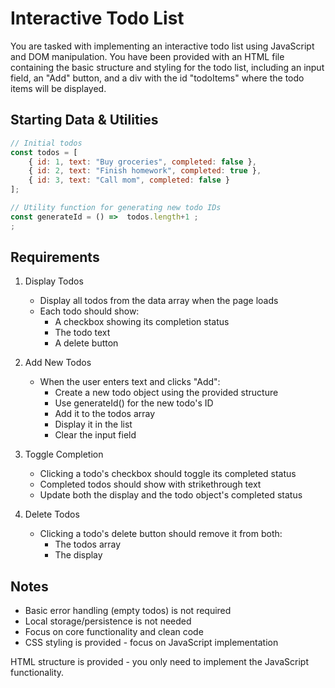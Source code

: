 # Interactive Todo List

You are tasked with implementing an interactive todo list using JavaScript and DOM manipulation. You have been provided with an HTML file containing the basic structure and styling for the todo list, including an input field, an "Add" button, and a div with the id "todoItems" where the todo items will be displayed.

## Starting Data & Utilities

```javascript
// Initial todos
const todos = [
    { id: 1, text: "Buy groceries", completed: false },
    { id: 2, text: "Finish homework", completed: true },
    { id: 3, text: "Call mom", completed: false }
];

// Utility function for generating new todo IDs
const generateId = () =>  todos.length+1 ;
;
```

## Requirements

1. Display Todos
   - Display all todos from the data array when the page loads
   - Each todo should show:
     - A checkbox showing its completion status
     - The todo text
     - A delete button

2. Add New Todos
   - When the user enters text and clicks "Add":
     - Create a new todo object using the provided structure
     - Use generateId() for the new todo's ID
     - Add it to the todos array
     - Display it in the list
     - Clear the input field

3. Toggle Completion
   - Clicking a todo's checkbox should toggle its completed status
   - Completed todos should show with strikethrough text
   - Update both the display and the todo object's completed status

4. Delete Todos
   - Clicking a todo's delete button should remove it from both:
     - The todos array
     - The display

## Notes

- Basic error handling (empty todos) is not required
- Local storage/persistence is not needed
- Focus on core functionality and clean code
- CSS styling is provided - focus on JavaScript implementation

HTML structure is provided - you only need to implement the JavaScript functionality.
